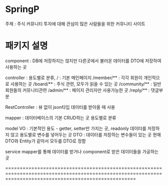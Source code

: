 # SpringP
주제 : 주식 커뮤니티
투자에 대해 관심이 많은 사람들을 위한 커뮤니티 사이트

패키지 설명
======================================================================================================================================================
component 
: DB에 저장하지는 않지만 다른곳에서 불러온 데이터를 DTO에 저장하여 사용하는 곳


controller 
: 용도별로 분류, 
/ : 기본 메인페이지
/member/** : 각각 회원이 개인적으로 사용하는 곳
/board/** : 주식 관련, 모두가 읽을 수 있는 곳
/community/** : 일반 회원들의 커뮤니티관련
/admin/** : 페이지 관리자만 사용가능한 곳
/reply/** : 댓글부분

RestController : 뷰 없이 json타입 데이터를 받아올 때 사용


mapper 
: 데이터베이스의 기본 CRUD하는 곳
용도별로 분류


model
VO 
: 기본적인 용도 - getter, setter만 가지는 곳, readonly
데이터를 저장하지 않고 용도별로 변수를 넣어두는 곳
DTO 
: 데이터를 저장하는 변수들이 있는 곳
현재 DTO와 Entity가 같아서 모두를 DTO로 정함


service
mapper를 통해 데이터를 받거나 component로 받은 데이터들을 가공하는 곳

=========================================================================================================================================================














